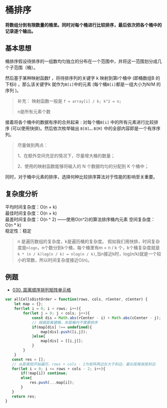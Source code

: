 # 桶排序

**将数组分到有限数量的桶里。同时对每个桶进行比较排序，最后依次把各个桶中的记录逐个输出。**

## 基本思想

桶排序假设待排序的一组数均匀独立的分布在一个范围中，并将这一范围划分成几个子范围（桶）。

然后基于某种映射函数f ，将待排序列的关键字 k 映射到第i个桶中 (即桶数组B 的下标i) ，那么该关键字k 就作为`B[i]`中的元素 (每个桶`B[i]`都是一组大小为N/M 的序列 )。

> 补充： 映射函数一般是 `f = array[i] / k; k^2 = n;` 
> 
> n是所有元素个数

接着将各个桶中的数据有序的合并起来 : 对每个桶`B[i]` 中的所有元素进行比较排序 (可以使用快排)。然后依次枚举输出 `B[0]….B[M]` 中的全部内容即是一个有序序列。

> 尽量做到两点：
> 
> 1、在额外空间充足的情况下，尽量增大桶的数量；  
> 
> 2、使用的映射函数能够将输入的 N 个数据均匀的分配到 K 个桶中；

同时，对于桶中元素的排序，选择何种比较排序算法对于性能的影响至关重要。

## 复杂度分析

平均时间复杂度：O(n + k)  
最佳时间复杂度：O(n + k)  
最差时间复杂度：O(n ^ 2)  ——使用O(n^2)的算法排序桶内元素
空间复杂度：O(n * k)  
稳定性：稳定

> n 是遍历数组的复杂度，k是遍历桶的复杂度。
> 假如我们用快排，时间复杂度是`nlogn`，n个数分到k个桶，每个桶里有m = n / k 个，k个桶复杂度就是`k * (n / k)log(n / k) = nlog(n / k)`,当n接近k时，log(n/k)就是一个较小的常数，所以时间复杂度接近O(n)。

## 例题

- [030. 距离顺序排列矩阵单元格](https://leetcode.cn/problems/matrix-cells-in-distance-order/)

```js
var allCellsDistOrder = function(rows, cols, rCenter, cCenter) {
    let map = {};
    for(let i = 0; i < rows; i++){
        for(let j = 0; j < cols; j++){
            const dis = Math.abs(rCenter - i) + Math.abs(cCenter - j);
            // 根据距离建桶，本题桶内不需要排序
            if(map[dis] !== undefined){
                map[dis].push([i,j]);
            }else{
                map[dis] = [[i,j]];
            }
        }
    }
   const res = [];
   // 从距离短开始遍历，rows + cols - 2为矩阵两边长大于斜边，最长距离就是斜边
   for(let i = 0; i <= rows + cols - 2; i++){
       if(!map[i]) continue;
       else{
           res.push(...map[i]);
       }
   }
   return res;
}
```